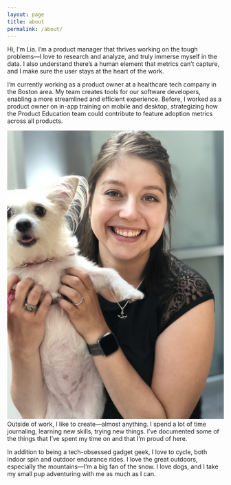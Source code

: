 ```yaml
---
layout: page
title: about
permalink: /about/
---
```


Hi, I’m Lia. I’m a product manager that thrives working on the tough problems—I love to research and analyze, and truly immerse myself in the data. I also understand there’s a human element that metrics can’t capture, and I make sure the user stays at the heart of the work.

I’m currently working as a product owner at a healthcare tech company in the Boston area. My team creates tools for our software developers, enabling a more streamlined and efficient experience. Before, I worked as a product owner on in-app training on mobile and desktop, strategizing how the Product Education team could contribute to feature adoption metrics across all products.

<img class="one col right" src="/img/profile.jpg">
Outside of work, I like to create—almost anything. I spend a lot of time journaling, learning new skills, trying new things. I’ve documented some of the things that I’ve spent my time on and that I’m proud of here.

In addition to being a tech-obsessed gadget geek, I love to cycle, both indoor spin and outdoor endurance rides. I love the great outdoors, especially the mountains—I’m a big fan of the snow. I love dogs, and I take my small pup adventuring with me as much as I can.







<span class="contacticon center">
<!-- removing this in favor of a full contact form with formspree 
	<a href="mailto:lia.bogoev@gmail.com"><i class="fa fa-envelope"></i></a>
-->
	<a href="https://www.linkedin.com/in/liabogoev/" target="_blank"><i class="fab fa-linkedin"></i></a>
	<a href="https://github.com/bogoli" target="_blank"><i class="fab fa-github"></i></a>
	<a href="https://www.goodreads.com/user/show/34125606-lia" target="_blank"><i class="fab fa-goodreads"></i></a>
	<a href="https://www.instagram.com/liabogoev/" target="_blank"><i class="fab fa-instagram"></i></a>
	<a href="https://www.ravelry.com/people/bogoli" target="_blank"><i class="fab fa-ravelry"></i></a>
<!-- removing because I don't really use twitter
	<a href="https://twitter.com/elbowgo" target="_blank"><i class="fab fa-twitter"></i></a>
-->
</span>
